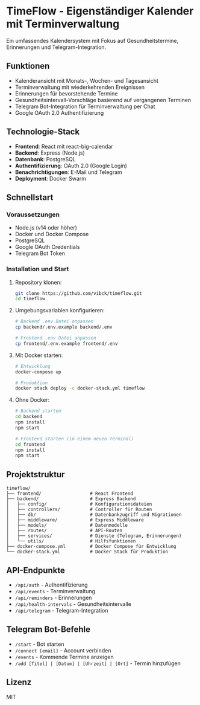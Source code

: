 # TimeFlow - Eigenständiger Kalender mit Terminverwaltung

Ein umfassendes Kalendersystem mit Fokus auf Gesundheitstermine, Erinnerungen und Telegram-Integration.

## Funktionen

- Kalenderansicht mit Monats-, Wochen- und Tagesansicht
- Terminverwaltung mit wiederkehrenden Ereignissen
- Erinnerungen für bevorstehende Termine
- Gesundheitsintervall-Vorschläge basierend auf vergangenen Terminen
- Telegram Bot-Integration für Terminverwaltung per Chat
- Google OAuth 2.0 Authentifizierung

## Technologie-Stack

- **Frontend**: React mit react-big-calendar
- **Backend**: Express (Node.js)
- **Datenbank**: PostgreSQL
- **Authentifizierung**: OAuth 2.0 (Google Login)
- **Benachrichtigungen**: E-Mail und Telegram
- **Deployment**: Docker Swarm

## Schnellstart

### Voraussetzungen

- Node.js (v14 oder höher)
- Docker und Docker Compose
- PostgreSQL
- Google OAuth Credentials
- Telegram Bot Token

### Installation und Start

1. Repository klonen:
   ```bash
   git clone https://github.com/vibck/timeflow.git
   cd timeflow
   ```

2. Umgebungsvariablen konfigurieren:
   ```bash
   # Backend .env Datei anpassen
   cp backend/.env.example backend/.env
   
   # Frontend .env Datei anpassen
   cp frontend/.env.example frontend/.env
   ```

3. Mit Docker starten:
   ```bash
   # Entwicklung
   docker-compose up
   
   # Produktion
   docker stack deploy -c docker-stack.yml timeflow
   ```

4. Ohne Docker:
   ```bash
   # Backend starten
   cd backend
   npm install
   npm start
   
   # Frontend starten (in einem neuen Terminal)
   cd frontend
   npm install
   npm start
   ```

## Projektstruktur

```
timeflow/
├── frontend/                  # React Frontend
├── backend/                   # Express Backend
│   ├── config/                # Konfigurationsdateien
│   ├── controllers/           # Controller für Routen
│   ├── db/                    # Datenbankzugriff und Migrationen
│   ├── middleware/            # Express Middleware
│   ├── models/                # Datenmodelle
│   ├── routes/                # API-Routen
│   ├── services/              # Dienste (Telegram, Erinnerungen)
│   └── utils/                 # Hilfsfunktionen
├── docker-compose.yml         # Docker Compose für Entwicklung
└── docker-stack.yml           # Docker Stack für Produktion
```

## API-Endpunkte

- `/api/auth` - Authentifizierung
- `/api/events` - Terminverwaltung
- `/api/reminders` - Erinnerungen
- `/api/health-intervals` - Gesundheitsintervalle
- `/api/telegram` - Telegram-Integration

## Telegram Bot-Befehle

- `/start` - Bot starten
- `/connect [email]` - Account verbinden
- `/events` - Kommende Termine anzeigen
- `/add [Titel] | [Datum] | [Uhrzeit] | [Ort]` - Termin hinzufügen

## Lizenz

MIT

